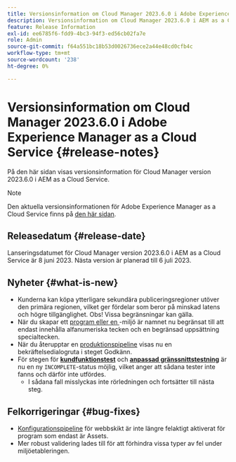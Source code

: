 ```yaml
---
title: Versionsinformation om Cloud Manager 2023.6.0 i Adobe Experience Manager as a Cloud Service
description: Versionsinformation om Cloud Manager 2023.6.0 i AEM as a Cloud Service.
feature: Release Information
exl-id: ee6785f6-fdd9-4bc3-94f3-ed56cb02fa7e
role: Admin
source-git-commit: f64a551bc18b53d0026736ece2a44e48cd0cfb4c
workflow-type: tm+mt
source-wordcount: '238'
ht-degree: 0%

---
```


# Versionsinformation om Cloud Manager 2023.6.0 i Adobe Experience Manager as a Cloud Service {#release-notes}

På den här sidan visas versionsinformation för Cloud Manager version 2023.6.0 i AEM as a Cloud Service.

>[!NOTE]
>
>Den aktuella versionsinformationen för Adobe Experience Manager as a Cloud Service finns på [den här sidan](/help/release-notes/release-notes-cloud/release-notes-current.md).

## Releasedatum {#release-date}

Lanseringsdatumet för Cloud Manager version 2023.6.0 i AEM as a Cloud Service är 8 juni 2023. Nästa version är planerad till 6 juli 2023.

## Nyheter {#what-is-new}

* Kunderna kan köpa ytterligare sekundära publiceringsregioner utöver den primära regionen, vilket ger fördelar som beror på minskad latens och högre tillgänglighet. Obs! Vissa begränsningar kan gälla.
* När du skapar ett [program eller en ](/help/implementing/cloud-manager/getting-access-to-aem-in-cloud/program-types.md)-miljö är namnet nu begränsat till att endast innehålla alfanumeriska tecken och en begränsad uppsättning specialtecken.
* När du återupptar en [produktionspipeline](/help/implementing/cloud-manager/configuring-pipelines/configuring-production-pipelines.md) visas nu en bekräftelsedialogruta i steget Godkänn.
* För stegen för **[kundfunktionstest](/help/implementing/cloud-manager/functional-testing.md#custom-functional-testing)** och **[anpassad gränssnittstestning](/help/implementing/cloud-manager/ui-testing.md)** är nu en ny `INCOMPLETE`-status möjlig, vilket anger att sådana tester inte fanns och därför inte utfördes.
   * I sådana fall misslyckas inte rörledningen och fortsätter till nästa steg.

## Felkorrigeringar {#bug-fixes}

* [Konfigurationspipeline](/help/implementing/cloud-manager/configuring-pipelines/introduction-ci-cd-pipelines.md#web-tier-config-pipelines) för webbskikt är inte längre felaktigt aktiverat för program som endast är Assets.
* Mer robust validering lades till för att förhindra vissa typer av fel under miljöetableringen.
